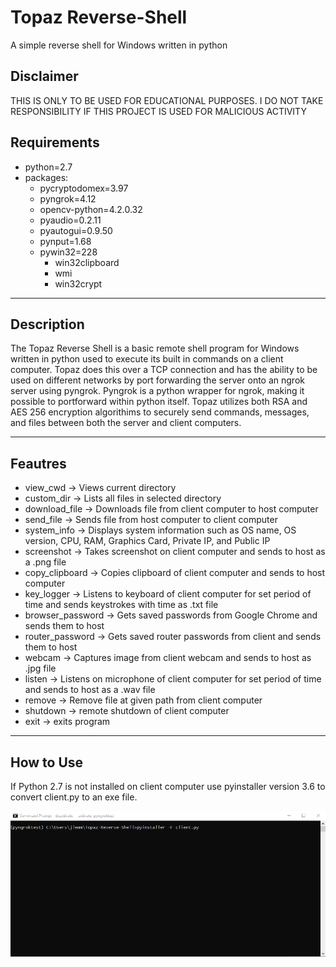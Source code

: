 # Topaz Reverse-Shell

A simple reverse shell for Windows written in python

## Disclaimer 

THIS IS ONLY TO BE USED FOR EDUCATIONAL PURPOSES. I DO NOT TAKE RESPONSIBILITY IF THIS PROJECT IS USED FOR MALICIOUS ACTIVITY

## Requirements

- python=2.7
- packages: 
  - pycryptodomex=3.97
  - pyngrok=4.12
  - opencv-python=4.2.0.32
  - pyaudio=0.2.11
  - pyautogui=0.9.50
  - pynput=1.68
  - pywin32=228
    - win32clipboard
    - wmi
    - win32crypt

---

## Description
The Topaz Reverse Shell is a basic remote shell program for Windows written in python used to execute its built in commands on a client computer. Topaz does this over a TCP connection and has the ability to be used on different networks by port forwarding the server onto an ngrok server using pyngrok. Pyngrok is a python wrapper for ngrok, making it possible to portforward within python itself. Topaz utilizes both RSA and AES 256 encryption algorithims to securely send commands, messages, and files between both the server and client computers.

---

## Feautres
- view_cwd -> Views current directory 
- custom_dir -> Lists all files in selected directory 
- download_file -> Downloads file from client computer to host computer
- send_file -> Sends file from host computer to client computer
- system_info -> Displays system information such as OS name, OS version, CPU, RAM, Graphics Card, Private IP, and Public IP
- screenshot -> Takes screenshot on client computer and sends to host as a .png file
- copy_clipboard -> Copies clipboard of client computer and sends to host computer
- key_logger -> Listens to keyboard of client computer for set period of time and sends keystrokes with time as .txt file
- browser_password -> Gets saved passwords from Google Chrome and sends them to host
- router_password -> Gets saved router passwords from client and sends them to host
- webcam -> Captures image from client webcam and sends to host as .jpg file
- listen -> Listens on microphone of client computer for set period of time and sends to host as a .wav file
- remove -> Remove file at given path from client computer
- shutdown -> remote shutdown of client computer
- exit -> exits program

---


## How to Use

If Python 2.7 is not installed on client computer use pyinstaller version 3.6 to convert client.py to an exe file. 

![Converting client.py to exe file](/pictures/screenshot0.png)
